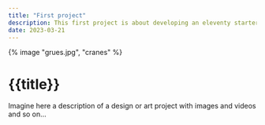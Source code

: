 ```yaml
---
title: "First project"
description: This first project is about developing an eleventy starter project for portfolio websites
date: 2023-03-21
---
```

{% image "grues.jpg", "cranes" %}

# {{title}}
Imagine here a description of a design or art project with images and videos and so on...